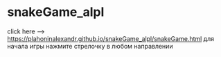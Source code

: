 # snakeGame_alpl
click here --> https://plahoninalexandr.github.io/snakeGame_alpl/snakeGame.html
для начала игры нажмите стрелочку в любом направлении
